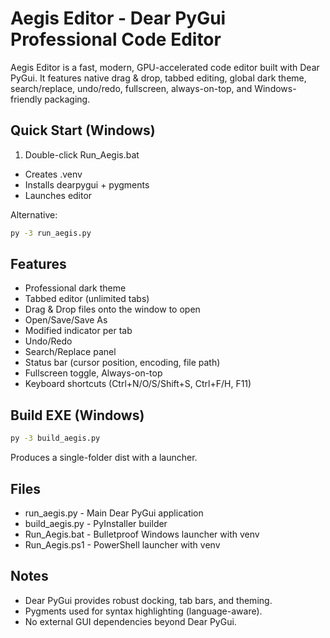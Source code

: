 # Aegis Editor - Dear PyGui Professional Code Editor

Aegis Editor is a fast, modern, GPU-accelerated code editor built with Dear PyGui.
It features native drag & drop, tabbed editing, global dark theme, search/replace,
undo/redo, fullscreen, always-on-top, and Windows-friendly packaging.

## Quick Start (Windows)

1) Double-click Run_Aegis.bat
- Creates .venv
- Installs dearpygui + pygments
- Launches editor

Alternative:
```bash
py -3 run_aegis.py
```

## Features
- Professional dark theme
- Tabbed editor (unlimited tabs)
- Drag & Drop files onto the window to open
- Open/Save/Save As
- Modified indicator per tab
- Undo/Redo
- Search/Replace panel
- Status bar (cursor position, encoding, file path)
- Fullscreen toggle, Always-on-top
- Keyboard shortcuts (Ctrl+N/O/S/Shift+S, Ctrl+F/H, F11)

## Build EXE (Windows)
```bash
py -3 build_aegis.py
```
Produces a single-folder dist with a launcher.

## Files
- run_aegis.py         - Main Dear PyGui application
- build_aegis.py       - PyInstaller builder
- Run_Aegis.bat        - Bulletproof Windows launcher with venv
- Run_Aegis.ps1        - PowerShell launcher with venv

## Notes
- Dear PyGui provides robust docking, tab bars, and theming.
- Pygments used for syntax highlighting (language-aware).
- No external GUI dependencies beyond Dear PyGui.